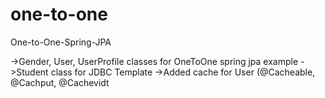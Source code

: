 # one-to-one
One-to-One-Spring-JPA 

->Gender, User, UserProfile classes for OneToOne spring jpa example
->Student class for JDBC Template
->Added cache for User (@Cacheable, @Cachput, @Cachevidt


